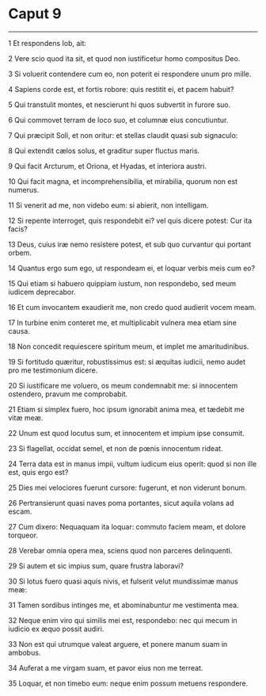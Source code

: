 # Caput 9

***

1 Et respondens Iob, ait:

2 Vere scio quod ita sit, et quod non iustificetur homo compositus Deo.

3 Si voluerit contendere cum eo, non poterit ei respondere unum pro mille.

4 Sapiens corde est, et fortis robore: quis restitit ei, et pacem habuit?

5 Qui transtulit montes, et nescierunt hi quos subvertit in furore suo.

6 Qui commovet terram de loco suo, et columnæ eius concutiuntur.

7 Qui præcipit Soli, et non oritur: et stellas claudit quasi sub signaculo:

8 Qui extendit cælos solus, et graditur super fluctus maris.

9 Qui facit Arcturum, et Oriona, et Hyadas, et interiora austri.

10 Qui facit magna, et incomprehensibilia, et mirabilia, quorum non est numerus.

11 Si venerit ad me, non videbo eum: si abierit, non intelligam.

12 Si repente interroget, quis respondebit ei? vel quis dicere potest: Cur ita facis?

13 Deus, cuius iræ nemo resistere potest, et sub quo curvantur qui portant orbem.

14 Quantus ergo sum ego, ut respondeam ei, et loquar verbis meis cum eo?

15 Qui etiam si habuero quippiam iustum, non respondebo, sed meum iudicem deprecabor.

16 Et cum invocantem exaudierit me, non credo quod audierit vocem meam.

17 In turbine enim conteret me, et multiplicabit vulnera mea etiam sine causa.

18 Non concedit requiescere spiritum meum, et implet me amaritudinibus.

19 Si fortitudo quæritur, robustissimus est: si æquitas iudicii, nemo audet pro me testimonium dicere.

20 Si iustificare me voluero, os meum condemnabit me: si innocentem ostendero, pravum me comprobabit.

21 Etiam si simplex fuero, hoc ipsum ignorabit anima mea, et tædebit me vitæ meæ.

22 Unum est quod locutus sum, et innocentem et impium ipse consumit.

23 Si flagellat, occidat semel, et non de pœnis innocentum rideat.

24 Terra data est in manus impii, vultum iudicum eius operit: quod si non ille est, quis ergo est?

25 Dies mei velociores fuerunt cursore: fugerunt, et non viderunt bonum.

26 Pertransierunt quasi naves poma portantes, sicut aquila volans ad escam.

27 Cum dixero: Nequaquam ita loquar: commuto faciem meam, et dolore torqueor.

28 Verebar omnia opera mea, sciens quod non parceres delinquenti.

29 Si autem et sic impius sum, quare frustra laboravi?

30 Si lotus fuero quasi aquis nivis, et fulserit velut mundissimæ manus meæ:

31 Tamen sordibus intinges me, et abominabuntur me vestimenta mea.

32 Neque enim viro qui similis mei est, respondebo: nec qui mecum in iudicio ex æquo possit audiri.

33 Non est qui utrumque valeat arguere, et ponere manum suam in ambobus.

34 Auferat a me virgam suam, et pavor eius non me terreat.

35 Loquar, et non timebo eum: neque enim possum metuens respondere.

